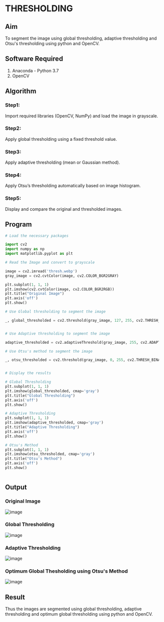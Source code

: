# THRESHOLDING
## Aim
To segment the image using global thresholding, adaptive thresholding and Otsu's thresholding using python and OpenCV.

## Software Required
1. Anaconda - Python 3.7
2. OpenCV

## Algorithm

### Step1:
Import required libraries (OpenCV, NumPy) and load the image in grayscale.

### Step2:
Apply global thresholding using a fixed threshold value.

### Step3:
Apply adaptive thresholding (mean or Gaussian method).

### Step4:
Apply Otsu’s thresholding automatically based on image histogram.

### Step5:
Display and compare the original and thresholded images.

## Program

```python
# Load the necessary packages

import cv2
import numpy as np
import matplotlib.pyplot as plt

# Read the Image and convert to grayscale

image = cv2.imread('thresh.webp') 
gray_image = cv2.cvtColor(image, cv2.COLOR_BGR2GRAY)

plt.subplot(1, 1, 1)
plt.imshow(cv2.cvtColor(image, cv2.COLOR_BGR2RGB))  
plt.title("Original Image")
plt.axis('off')
plt.show()

# Use Global thresholding to segment the image

_, global_thresholded = cv2.threshold(gray_image, 127, 255, cv2.THRESH_BINARY)


# Use Adaptive thresholding to segment the image

adaptive_thresholded = cv2.adaptiveThreshold(gray_image, 255, cv2.ADAPTIVE_THRESH_GAUSSIAN_C, cv2.THRESH_BINARY, 11, 2)

# Use Otsu's method to segment the image 

_, otsu_thresholded = cv2.threshold(gray_image, 0, 255, cv2.THRESH_BINARY + cv2.THRESH_OTSU)


# Display the results

# Global Thresholding
plt.subplot(1, 1, 1)
plt.imshow(global_thresholded, cmap='gray')
plt.title("Global Thresholding")
plt.axis('off')
plt.show()

# Adaptive Thresholding
plt.subplot(1, 1, 1)
plt.imshow(adaptive_thresholded, cmap='gray')
plt.title("Adaptive Thresholding")
plt.axis('off')
plt.show()

# Otsu's Method
plt.subplot(1, 1, 1)
plt.imshow(otsu_thresholded, cmap='gray')
plt.title("Otsu's Method")
plt.axis('off')
plt.show()



```
## Output

### Original Image
![image](https://github.com/user-attachments/assets/8b632e1c-a998-4fea-8001-425695a588a3)

### Global Thresholding
![image](https://github.com/user-attachments/assets/0796c1a5-e5e8-4b42-b0a0-b99856b70d5a)

### Adaptive Thresholding
![image](https://github.com/user-attachments/assets/dcafcf9c-c5b8-4872-8b6f-c84df19ef2b0)

### Optimum Global Thesholding using Otsu's Method
![image](https://github.com/user-attachments/assets/4346bfbd-1230-47c3-8aff-1efba678bd5d)


## Result
Thus the images are segmented using global thresholding, adaptive thresholding and optimum global thresholding using python and OpenCV.
